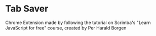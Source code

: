 # Tab Saver

Chrome Extension made by following the tutorial on Scrimba's "Learn JavaScript for free" course, created by Per Harald Borgen
